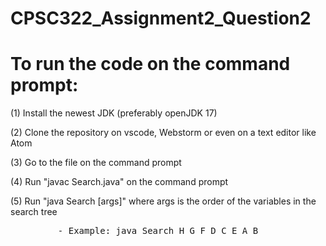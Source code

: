 # CPSC322_Assignment2_Question2

<h1> To run the code on the command prompt:</h1>
<body>
<p> (1) Install the newest JDK (preferably openJDK 17)</p>
<p>(2) Clone the repository on vscode, Webstorm or even on a text editor like Atom</p>
<p>(3) Go to the file on the command prompt</p>
<p>(4) Run "javac Search.java" on the command prompt</p>
<p>(5) Run "java Search [args]" where args is the order of the variables in the search tree</p>
<pre>         - Example: java Search H G F D C E A B</pre>
</body>
